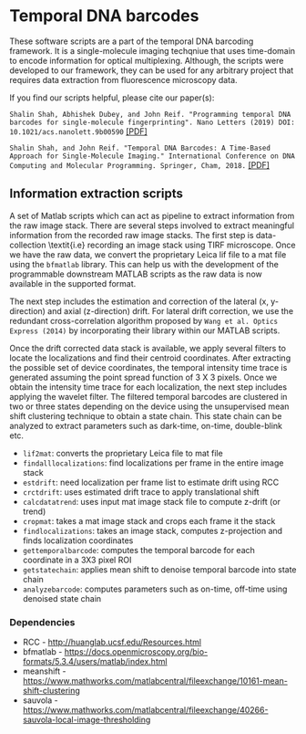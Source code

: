 # Temporal DNA barcodes
These software scripts are a part of the temporal DNA barcoding framework. It is a single-molecule imaging techqniue that uses time-domain to encode information for optical multiplexing. Although, the scripts were developed to our framework, they can be used for any arbitrary project that requires data extraction from fluorescence microscopy data.

If you find our scripts helpful, please cite our paper(s):

`Shalin Shah, Abhishek Dubey, and John Reif. "Programming temporal DNA barcodes for single-molecule fingerprinting". Nano Letters (2019) DOI: 10.1021/acs.nanolett.9b00590` [[PDF]](https://pubs.acs.org/doi/10.1021/acs.nanolett.9b00590)

`Shalin Shah, and John Reif. "Temporal DNA Barcodes: A Time-Based Approach for Single-Molecule Imaging." International Conference on DNA Computing and Molecular Programming. Springer, Cham, 2018.` [[PDF]](https://link.springer.com/content/pdf/10.1007%2F978-3-030-00030-1_5.pdf)

## Information extraction scripts

A set of Matlab scripts which can act as pipeline to extract information from the raw image stack. There are several steps involved to extract meaningful information from the recorded raw image stacks. The first step is data-collection \textit{i.e} recording an image stack using TIRF microscope. Once we have the raw data, we convert the proprietary Leica lif file to a mat file using the `bfmatlab` library. This can help us with the development of the programmable downstream MATLAB scripts as the raw data is now available in the supported format. 

The next step includes the estimation and correction of the lateral (x, y-direction) and axial (z-direction) drift. For lateral drift correction, we use the redundant cross-correlation algorithm proposed by `Wang et al. Optics Express (2014)` by incorporating their library within our MATLAB scripts.

Once the drift corrected data stack is available, we apply several filters to locate the localizations and find their centroid coordinates. After extracting the possible set of device coordinates, the temporal intensity time trace is generated assuming the point spread function of 3 X 3 pixels. Once we obtain the intensity time trace for each localization, the next step includes applying the wavelet filter. The filtered temporal barcodes are clustered in two or three states depending on the device using the unsupervised mean shift clustering technique to obtain a state chain. This state chain can be analyzed to extract parameters such as dark-time, on-time, double-blink etc.

- `lif2mat`: converts the proprietary Leica file to mat file 
- `findalllocalizations`: find localizations per frame in the entire image stack
- `estdrift`: need localization per frame list to estimate drift using RCC
- `crctdrift`: uses estimated drift trace to apply translational shift
- `calcdatatrend`: uses input mat image stack file to compute z-drift (or trend)
- `cropmat`: takes a mat image stack and crops each frame it the stack
- `findlocalizations`: takes an image stack, computes z-projection and finds localization coordinates
- `gettemporalbarcode`: computes the temporal barcode for each coordinate in a 3X3 pixel ROI
- `getstatechain`: applies mean shift to denoise temporal barcode into state chain
- `analyzebarcode`: computes parameters such as on-time, off-time using denoised state chain

### Dependencies
- RCC - http://huanglab.ucsf.edu/Resources.html
- bfmatlab - https://docs.openmicroscopy.org/bio-formats/5.3.4/users/matlab/index.html
- meanshift - https://www.mathworks.com/matlabcentral/fileexchange/10161-mean-shift-clustering
- sauvola - https://www.mathworks.com/matlabcentral/fileexchange/40266-sauvola-local-image-thresholding

